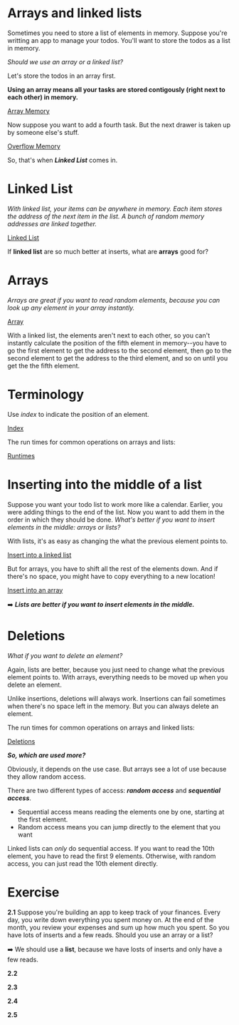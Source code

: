 # Arrays and linked lists

Sometimes you need to store a list of elements in memory. Suppose you're writting an app to manage your todos. You'll want to store the todos as a list in memory.

*Should we use an array or a linked list?*

Let's store the todos in an array first.

**Using an array means all your tasks are stored contigously (right next to each other) in memory.**

[Array Memory](../images/memory_array.png)

Now suppose you want to add a fourth task. But the next drawer is taken up by someone else's stuff.

[Overflow Memory](../images/memory_array_overflow.png)

So, that's when ***Linked List*** comes in.

# Linked List

*With linked list, your items can be anywhere in memory. Each item stores the address of the next item in the list. A bunch of random memory addresses are linked together.*

[Linked List](../images/linked_list.png)

If **linked list** are so much better at inserts, what are **arrays** good for?

# Arrays

*Arrays are great if you want to read random elements, because you can look up any element in your array instantly.*

[Array](../images/array.png)

With a linked list, the elements aren't next to each other, so you can't instantly calculate the position of the fifth element in memory--you have to go the first element to get the address to the second element, then go to the second element to get the address to the third element, and so on until you get the the fifth element.

# Terminology

Use *index* to indicate the position of an element.

[Index](../images/index.png)

The run times for common operations on arrays and lists:

[Runtimes](../images/runtime.png)

# Inserting into the middle of a list

Suppose you want your todo list to work more like a calendar. Earlier, you were adding things to the end of the list. Now you want to add them in the order in which they should be done.
*What's better if you want to insert elements in the middle: arrays or lists?*

With lists, it's as easy as changing the what the previous element points to.

[Insert into a linked list](../images/insert_linked_list.png)

But for arrays, you have to shift all the rest of the elements down. And if there's no space, you might have to copy everything to a new location!

[Insert into an array](../images/insert_array.png)

:arrow_right: ***Lists are better if you want to insert elements in the middle.***

# Deletions

*What if you want to delete an element?*

Again, lists are better, because you just need to change what the previous element points to. With arrays, everything needs to be moved up when you delete an element.

Unlike insertions, deletions will always work. Insertions can fail sometimes when there's no space left in the memory. But you can always delete an element.

The run times for common operations on arrays and linked lists:

[Deletions](../images/deletion.png)

***So, which are used more?***

Obviously, it depends on the use case. But arrays see a lot of use because they allow random access.

There are two different types of access: ***random access*** and ***sequential access***.
- Sequential access means reading the elements one by one, starting at the first element.
- Random access means you can jump directly to the element that you want
  
Linked lists can *only* do sequential access. If you want to read the 10th element, you have to read the first 9 elements. Otherwise, with random access, you can just read the 10th element directly.

# Exercise

**2.1** 
Suppose you're building an app to keep track of your finances. Every day, you write down everything you spent money on.
At the end of the month, you review your expenses and sum up how much you spent. So you have lots of inserts and a few reads.
Should you use an array or a list?

:arrow_right: We should use a **list**, because we have losts of inserts and only have a few reads.

**2.2**

**2.3**

**2.4**

**2.5**

